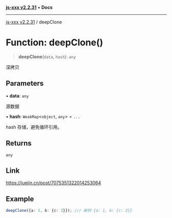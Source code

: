 [**js-xxx v2.2.31**](../README.md) • **Docs**

***

[js-xxx v2.2.31](../README.md) / deepClone

# Function: deepClone()

> **deepClone**(`data`, `hash`): `any`

深拷贝

## Parameters

• **data**: `any`

源数据

• **hash**: `WeakMap`\<`object`, `any`\> = `...`

hash 存储，避免循环引用。

## Returns

`any`

## Link

https://juejin.cn/post/7075351322014253064

## Example

```ts
deepClone({a: 1, b: {c: 2}}); /// 新的 {a: 1, b: {c: 2}}
```
